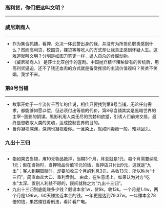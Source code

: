 ### 高利贷，你们把这叫文明？
***

### 威尼斯商人
***
* 作为集合抓捕，看押，处决一体武警出身的我，并没有为所担负职责感到什么？然而高利贷，校园贷，裸贷等等吃人的方式却让我真正感到怀疑人生。这难道就叫文明？分明是如图刀笔吏一样，逼人自杀的食腐动物。
* 《威尼斯商人》 是莎士比亚创作的喜剧。中国抛弃精华糟粕皆有的传统后，用高利贷逼迫，还不了钱还血肉的方式就是备受推崇的主流价值观吗？笑贫不笑娼，我学不来。

### 第8号当铺
***
* 故事开始于一个流传千百年的传说，相传只要找到第8号当铺，无论任何需求，都能够如愿以偿，但必须付出等值的代价。第8号当铺其实是黑暗世界的主宰─黑影的阴谋。黑影利用人类无尽的贪婪和欲望，引诱人们前来交易，最终是想收取人类的灵魂，达成控制世界的目的。
* 当你凝视深渊，深渊也凝视着你。一旦染上，就如同毒瘾一般，难以回头。

### 九出十三归
***
* 指如果去当铺，用10元物品抵押，当期3个月，月息就是1元，每个月需要纳息1元；但在当物时，当押物品价值10元的话，当押店只付出9元，这就是“九出”；客人到期取赎时，却要加收三个月的利息3元，共收13元，所以称为“十三归”。简直血盆大口、重利盘剥。 由此，在生意场上，如果认为对方“吃水”太深、置别人利益不顾的，民间就称之为“九出十三归”。
* 九出十三归到底能赚多少钱？假设本金1w，贷9k，收13k。一个月是1.4w，两个月是1.96w，60天赚接近本金的钱，一年更是达到79.37w。一年赚本金78倍的钱，果然赚钱看刑法，看片看广电。
